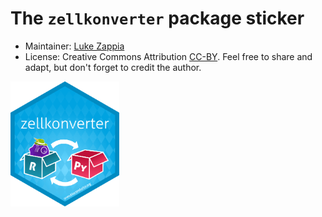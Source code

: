 # The `zellkonverter` package sticker

* Maintainer: [Luke Zappia](https://github.com/lazappi/)
* License: Creative Commons Attribution
[CC-BY](https://creativecommons.org/licenses/by/2.0/). Feel free to
share and adapt, but don't forget to credit the author.

<img src=zellkonverter.png height="200">

